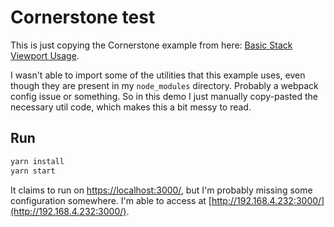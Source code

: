 # Cornerstone test

This is just copying the Cornerstone example from here: [Basic Stack Viewport Usage](https://www.cornerstonejs.org/live-examples/stackbasic).

I wasn't able to import some of the utilities that this example uses, even though they are present in my `node_modules` directory. Probably a webpack config issue or something. So in this demo I just manually copy-pasted the necessary util code, which makes this a bit messy to read.

## Run

```bash
yarn install
yarn start
```

It claims to run on [https://localhost:3000/](https://localhost:3000/), but I'm probably missing some configuration somewhere. I'm able to access at [http://192.168.4.232:3000/](http://192.168.4.232:3000/).
